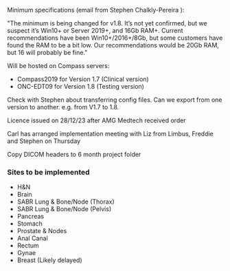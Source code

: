
Minimum specifications (email from Stephen Chalkly-Pereira ):

"The minimum is being changed for v1.8. It’s not yet confirmed, but we suspect it’s Win10+ or Server 2019+, and 16Gb RAM+. Current recommendations have been Win10+/2016+/8Gb, but some customers have found the RAM to be a bit low. Our recommendations would be 20Gb RAM, but 16 will probably be fine."

Will be hosted on Compass servers:

- Compass2019 for Version 1.7 (Clinical version)
- ONC-EDT09 for Version 1.8 (Testing version)

Check with Stephen about transferring config files. Can we export from one version to another. e.g. from V1.7 to 1.8.

Licence issued on 28/12/23 after AMG Medtech received order

Carl has arranged implementation meeting with Liz from Limbus, Freddie and Stephen on Thursday

Copy DICOM headers to 6 month project folder

### Sites to be implemented

- H&N
- Brain
- SABR Lung & Bone/Node (Thorax)
- SABR Lung & Bone/Node (Pelvis)
- Pancreas
- Stomach
- Prostate & Nodes
- Anal Canal
- Rectum
- Gynae
- Breast (Likely delayed)